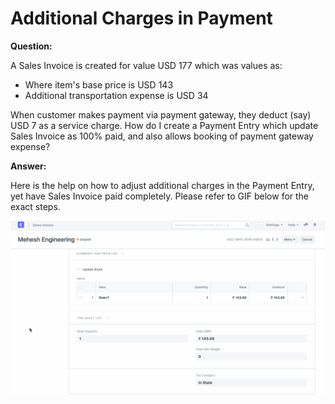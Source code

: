 
# Additional Charges in Payment



  
**Question:** 


A Sales Invoice is created for value USD 177 which was values as:
* Where item's base price is USD 143
* Additional transportation expense is USD 34


When customer makes payment via payment gateway, they deduct (say) USD 7 as a service charge. How do I create a Payment Entry which update Sales Invoice as 100% paid, and also allows booking of payment gateway expense?
  

**Answer:**


Here is the help on how to adjust additional charges in the Payment Entry, yet have Sales Invoice paid completely. Please refer to GIF below for the exact steps.
  
![](/files/VPopPg2.gif)


